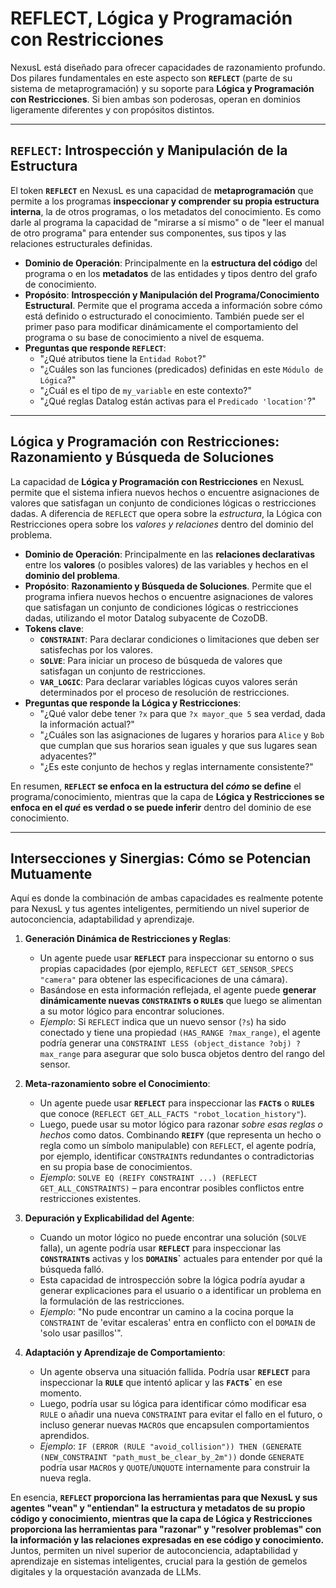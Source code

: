 # REFLECT, Lógica y Programación con Restricciones

NexusL está diseñado para ofrecer capacidades de razonamiento profundo. Dos pilares fundamentales en este aspecto son **`REFLECT`** (parte de su sistema de metaprogramación) y su soporte para **Lógica y Programación con Restricciones**. Si bien ambas son poderosas, operan en dominios ligeramente diferentes y con propósitos distintos.

---

## `REFLECT`: Introspección y Manipulación de la Estructura

El token **`REFLECT`** en NexusL es una capacidad de **metaprogramación** que permite a los programas **inspeccionar y comprender su propia estructura interna**, la de otros programas, o los metadatos del conocimiento. Es como darle al programa la capacidad de "mirarse a sí mismo" o de "leer el manual de otro programa" para entender sus componentes, sus tipos y las relaciones estructurales definidas.

* **Dominio de Operación**: Principalmente en la **estructura del código** del programa o en los **metadatos** de las entidades y tipos dentro del grafo de conocimiento.
* **Propósito**: **Introspección y Manipulación del Programa/Conocimiento Estructural**. Permite que el programa acceda a información sobre cómo está definido o estructurado el conocimiento. También puede ser el primer paso para modificar dinámicamente el comportamiento del programa o su base de conocimiento a nivel de esquema.
* **Preguntas que responde `REFLECT`**:
    * "¿Qué atributos tiene la `Entidad Robot`?"
    * "¿Cuáles son las funciones (predicados) definidas en este `Módulo de Lógica`?"
    * "¿Cuál es el tipo de `my_variable` en este contexto?"
    * "¿Qué reglas Datalog están activas para el `Predicado 'location'`?"

---

## Lógica y Programación con Restricciones: Razonamiento y Búsqueda de Soluciones

La capacidad de **Lógica y Programación con Restricciones** en NexusL permite que el sistema infiera nuevos hechos o encuentre asignaciones de valores que satisfagan un conjunto de condiciones lógicas o restricciones dadas. A diferencia de `REFLECT` que opera sobre la *estructura*, la Lógica con Restricciones opera sobre los *valores y relaciones* dentro del dominio del problema.

* **Dominio de Operación**: Principalmente en las **relaciones declarativas** entre los **valores** (o posibles valores) de las variables y hechos en el **dominio del problema**.
* **Propósito**: **Razonamiento y Búsqueda de Soluciones**. Permite que el programa infiera nuevos hechos o encuentre asignaciones de valores que satisfagan un conjunto de condiciones lógicas o restricciones dadas, utilizando el motor Datalog subyacente de CozoDB.
* **Tokens clave**:
    * **`CONSTRAINT`**: Para declarar condiciones o limitaciones que deben ser satisfechas por los valores.
    * **`SOLVE`**: Para iniciar un proceso de búsqueda de valores que satisfagan un conjunto de restricciones.
    * **`VAR_LOGIC`**: Para declarar variables lógicas cuyos valores serán determinados por el proceso de resolución de restricciones.
* **Preguntas que responde la Lógica y Restricciones**:
    * "¿Qué valor debe tener `?x` para que `?x mayor_que 5` sea verdad, dada la información actual?"
    * "¿Cuáles son las asignaciones de lugares y horarios para `Alice` y `Bob` que cumplan que sus horarios sean iguales y que sus lugares sean adyacentes?"
    * "¿Es este conjunto de hechos y reglas internamente consistente?"

En resumen, **`REFLECT` se enfoca en la estructura del *cómo* se define** el programa/conocimiento, mientras que la capa de **Lógica y Restricciones se enfoca en el *qué* es verdad o se puede inferir** dentro del dominio de ese conocimiento.

---

## Intersecciones y Sinergias: Cómo se Potencian Mutuamente

Aquí es donde la combinación de ambas capacidades es realmente potente para NexusL y tus agentes inteligentes, permitiendo un nivel superior de autoconciencia, adaptabilidad y aprendizaje.

1.  **Generación Dinámica de Restricciones y Reglas**:
    * Un agente puede usar **`REFLECT`** para inspeccionar su entorno o sus propias capacidades (por ejemplo, `REFLECT GET_SENSOR_SPECS "camera"` para obtener las especificaciones de una cámara).
    * Basándose en esta información reflejada, el agente puede **generar dinámicamente nuevas `CONSTRAINT`s o `RULE`s** que luego se alimentan a su motor lógico para encontrar soluciones.
    * *Ejemplo*: Si `REFLECT` indica que un nuevo sensor (`?s`) ha sido conectado y tiene una propiedad `(HAS_RANGE ?max_range)`, el agente podría generar una `CONSTRAINT LESS (object_distance ?obj) ?max_range` para asegurar que solo busca objetos dentro del rango del sensor.

2.  **Meta-razonamiento sobre el Conocimiento**:
    * Un agente puede usar **`REFLECT`** para inspeccionar las **`FACT`s** o **`RULE`s** que conoce (`REFLECT GET_ALL_FACTS "robot_location_history"`).
    * Luego, puede usar su motor lógico para razonar *sobre esas reglas o hechos* como datos. Combinando **`REIFY`** (que representa un hecho o regla como un símbolo manipulable) con `REFLECT`, el agente podría, por ejemplo, identificar `CONSTRAINT`s redundantes o contradictorias en su propia base de conocimientos.
    * *Ejemplo*: `SOLVE EQ (REIFY CONSTRAINT ...) (REFLECT GET_ALL_CONSTRAINTS)` – para encontrar posibles conflictos entre restricciones existentes.

3.  **Depuración y Explicabilidad del Agente**:
    * Cuando un motor lógico no puede encontrar una solución (`SOLVE` falla), un agente podría usar **`REFLECT`** para inspeccionar las **`CONSTRAINT`s** activas y los **`DOMAIN`s`** actuales para entender por qué la búsqueda falló.
    * Esta capacidad de introspección sobre la lógica podría ayudar a generar explicaciones para el usuario o a identificar un problema en la formulación de las restricciones.
    * *Ejemplo*: "No pude encontrar un camino a la cocina porque la `CONSTRAINT` de 'evitar escaleras' entra en conflicto con el `DOMAIN` de 'solo usar pasillos'".

4.  **Adaptación y Aprendizaje de Comportamiento**:
    * Un agente observa una situación fallida. Podría usar **`REFLECT`** para inspeccionar la **`RULE`** que intentó aplicar y las **`FACT`s`** en ese momento.
    * Luego, podría usar su lógica para identificar cómo modificar esa `RULE` o añadir una nueva `CONSTRAINT` para evitar el fallo en el futuro, o incluso generar nuevas `MACRO`s que encapsulen comportamientos aprendidos.
    * *Ejemplo*: `IF (ERROR (RULE "avoid_collision")) THEN (GENERATE (NEW_CONSTRAINT "path_must_be_clear_by_2m"))` donde `GENERATE` podría usar `MACRO`s y `QUOTE`/`UNQUOTE` internamente para construir la nueva regla.

En esencia, **`REFLECT` proporciona las herramientas para que NexusL y sus agentes "vean" y "entiendan" la estructura y metadatos de su propio código y conocimiento, mientras que la capa de Lógica y Restricciones proporciona las herramientas para "razonar" y "resolver problemas" con la información y las relaciones expresadas en ese código y conocimiento.** Juntos, permiten un nivel superior de autoconciencia, adaptabilidad y aprendizaje en sistemas inteligentes, crucial para la gestión de gemelos digitales y la orquestación avanzada de LLMs.